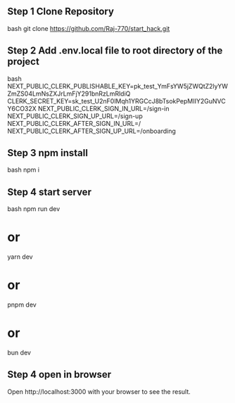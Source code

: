 ## Step 1 Clone Repository
bash
git clone https://github.com/Raj-770/start_hack.git
## Step 2 Add .env.local file to root directory of the project
bash
NEXT_PUBLIC_CLERK_PUBLISHABLE_KEY=pk_test_YmFsYW5jZWQtZ2lyYWZmZS04LmNsZXJrLmFjY291bnRzLmRldiQ
CLERK_SECRET_KEY=sk_test_U2nF0lMqh1YRGCcJ8bTsokPepMIIY2GuNVCY6CO32X
NEXT_PUBLIC_CLERK_SIGN_IN_URL=/sign-in
NEXT_PUBLIC_CLERK_SIGN_UP_URL=/sign-up
NEXT_PUBLIC_CLERK_AFTER_SIGN_IN_URL=/
NEXT_PUBLIC_CLERK_AFTER_SIGN_UP_URL=/onboarding
## Step 3 npm install
bash
npm i
## Step 4 start server
bash
npm run dev
# or
yarn dev
# or
pnpm dev
# or
bun dev
## Step 4 open in browser
Open http://localhost:3000 with your browser to see the result.
